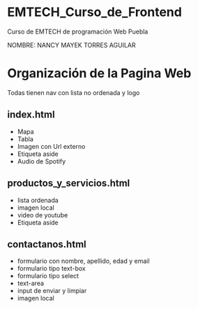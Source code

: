 # EMTECH_Curso_de_Frontend
Curso de EMTECH de programación Web Puebla

NOMBRE: NANCY MAYEK TORRES AGUILAR

# Organización de la Pagina Web

Todas tienen nav con lista no ordenada y logo

## index.html

- Mapa
- Tabla
- Imagen con Url externo
- Etiqueta aside
- Audio de Spotify 

## productos_y_servicios.html

- lista ordenada
- imagen local
- video de youtube
- Etiqueta aside

## contactanos.html

- formulario con nombre, apellido, edad y email
- formulario tipo text-box
- formulario tipo select
- text-area
- input de enviar y limpiar 
- imagen local




